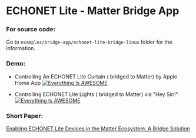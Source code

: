 
# ECHONET Lite - Matter Bridge App
### For source code:
  Go to ```examples/bridge-app/echonet-lite-bridge-linux``` folder for the information.
### Demo:
  - Controlling An ECHONET Lite Curtain ( bridged to Matter) by Apple Home App
  [![Everything Is AWESOME](https://img.youtube.com/vi/ueiWQzrECD4/0.jpg)](https://www.youtube.com/watch?v=ueiWQzrECD4 "Everything Is AWESOME")

  - Controlling ECHONET Lite Lights ( bridged to Matter) via "Hey Siri!"
  [![Everything Is AWESOME](https://img.youtube.com/vi/zPQVUBmoMqM/0.jpg)](https://www.youtube.com/watch?v=zPQVUBmoMqM "Everything Is AWESOME")
### Short Paper:

    
[Enabling ECHONET Lite Devices in the Matter Ecosystem: A Bridge Solution](https://ieeexplore.ieee.org/document/10315429) 
  